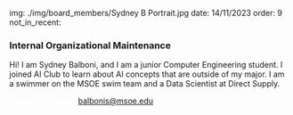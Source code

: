 img: ./img/board_members/Sydney B Portrait.jpg
date: 14/11/2023
order: 9
not_in_recent:

### Internal Organizational Maintenance

Hi! I am Sydney Balboni, and I am a junior Computer Engineering student. I joined AI Club to learn about AI concepts that are outside of my major. I am a swimmer on the MSOE swim team and a Data Scientist at Direct Supply.

<a style = 'font-weight: bold; color: white;'>Contact Me Here:</a> <a style = 'color: blue eyes;'>balbonis@msoe.edu</a>